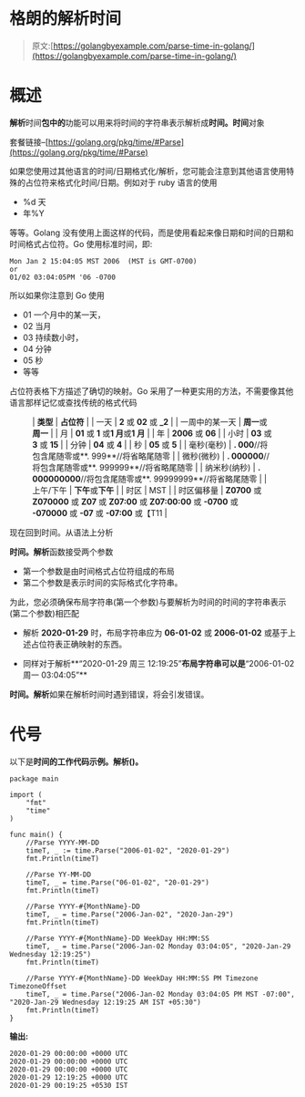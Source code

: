 # 格朗的解析时间

> 原文:[https://golangbyexample.com/parse-time-in-golang/](https://golangbyexample.com/parse-time-in-golang/)

# **概述**

**解析**时间**包中的**功能可以用来将时间的字符串表示解析成**时间。时间**对象

套餐链接–[https://golang.org/pkg/time/#Parse](https://golang.org/pkg/time/#Parse)

如果您使用过其他语言的时间/日期格式化/解析，您可能会注意到其他语言使用特殊的占位符来格式化时间/日期。例如对于 ruby 语言的使用

*   %d 天
*   年%Y

等等。Golang 没有使用上面这样的代码，而是使用看起来像日期和时间的日期和时间格式占位符。Go 使用标准时间，即:

```
Mon Jan 2 15:04:05 MST 2006  (MST is GMT-0700)
or 
01/02 03:04:05PM '06 -0700
```

所以如果你注意到 Go 使用

*   01 一个月中的某一天，
*   02 当月
*   03 持续数小时，
*   04 分钟
*   05 秒
*   等等

占位符表格下方描述了确切的映射。Go 采用了一种更实用的方法，不需要像其他语言那样记忆或查找传统的格式代码

<figure class="wp-block-table">

| **类型** | **占位符** |
| 一天 | **2** 或 **02** 或 **_2** |
| 一周中的某一天 | **周一**或**周一** |
| 月 | **01** 或 **1** 或**1 月**或**1 月** |
| 年 | **2006** 或 **06** |
| 小时 | **03** 或 **3** 或 **15** |
| 分钟 | **04** 或 **4** |
| 秒 | **05** 或 **5** |
| 毫秒(毫秒) | **. 000**//将包含尾随零或**. 999**//将省略尾随零 |
| 微秒(微秒) | **. 000000**//将包含尾随零或**. 999999**//将省略尾随零 |
| 纳米秒(纳秒) | **. 000000000**//将包含尾随零或**. 99999999**//将省略尾随零 |
| 上午/下午 | **下午**或**下午** |
| 时区 | MST |
| 时区偏移量 | **Z0700** 或 **Z070000** 或 **Z07** 或 **Z07:00** 或 **Z07:00:00** 或 **-0700** 或 **-070000** 或 **-07** 或 **-07:00** 或【T11 |

</figure>

现在回到时间。从语法上分析

**时间。解析**函数接受两个参数

*   第一个参数是由时间格式占位符组成的布局
*   第二个参数是表示时间的实际格式化字符串。

为此，您必须确保布局字符串(第一个参数)与要解析为时间的时间的字符串表示(第二个参数)相匹配

*   解析 **2020-01-29** 时，布局字符串应为 **06-01-02** 或 **2006-01-02** 或基于上述占位符表正确映射的东西。

*   同样对于解析**“2020-01-29 周三 12:19:25”**布局字符串可以是**“2006-01-02 周一 03:04:05”**

**时间。解析**如果在解析时间时遇到错误，将会引发错误。

# **代号**

以下是**时间的工作代码示例。解析()。**

```
package main

import (
    "fmt"
    "time"
)

func main() {
    //Parse YYYY-MM-DD
    timeT, _ := time.Parse("2006-01-02", "2020-01-29")
    fmt.Println(timeT)

    //Parse YY-MM-DD
    timeT, _ = time.Parse("06-01-02", "20-01-29")
    fmt.Println(timeT)

    //Parse YYYY-#{MonthName}-DD
    timeT, _ = time.Parse("2006-Jan-02", "2020-Jan-29")
    fmt.Println(timeT)

    //Parse YYYY-#{MonthName}-DD WeekDay HH:MM:SS
    timeT, _ = time.Parse("2006-Jan-02 Monday 03:04:05", "2020-Jan-29 Wednesday 12:19:25")
    fmt.Println(timeT)

    //Parse YYYY-#{MonthName}-DD WeekDay HH:MM:SS PM Timezone TimezoneOffset
    timeT, _ = time.Parse("2006-Jan-02 Monday 03:04:05 PM MST -07:00", "2020-Jan-29 Wednesday 12:19:25 AM IST +05:30")
    fmt.Println(timeT)
}
```

**输出:**

```
2020-01-29 00:00:00 +0000 UTC
2020-01-29 00:00:00 +0000 UTC
2020-01-29 00:00:00 +0000 UTC
2020-01-29 12:19:25 +0000 UTC
2020-01-29 00:19:25 +0530 IST
```